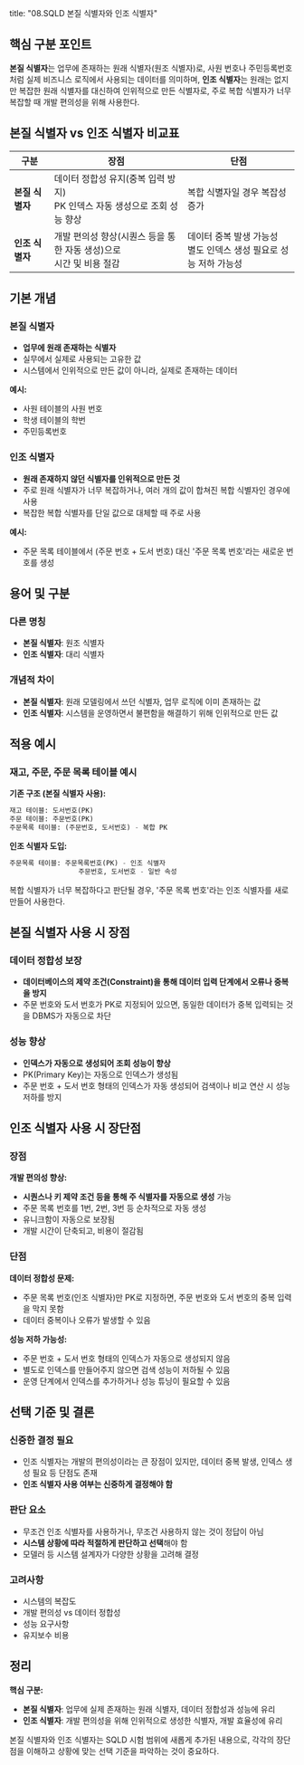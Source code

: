 title: "08.SQLD 본질 식별자와 인조 식별자"

## 핵심 구분 포인트

**본질 식별자**는 업무에 존재하는 원래 식별자(원조 식별자)로, 사원 번호나 주민등록번호처럼 실제 비즈니스 로직에서 사용되는 데이터를 의미하며, **인조 식별자**는 원래는 없지만 복잡한 원래 식별자를 대신하여 인위적으로 만든 식별자로, 주로 복합 식별자가 너무 복잡할 때 개발 편의성을 위해 사용한다.

## 본질 식별자 vs 인조 식별자 비교표

| 구분 | 장점 | 단점 |
|------|------|------|
| **본질 식별자** | 데이터 정합성 유지(중복 입력 방지)<br>PK 인덱스 자동 생성으로 조회 성능 향상 | 복합 식별자일 경우 복잡성 증가 |
| **인조 식별자** | 개발 편의성 향상(시퀀스 등을 통한 자동 생성)으로<br>시간 및 비용 절감 | 데이터 중복 발생 가능성<br>별도 인덱스 생성 필요로 성능 저하 가능성 |

## 기본 개념

### 본질 식별자
- **업무에 원래 존재하는 식별자**
- 실무에서 실제로 사용되는 고유한 값
- 시스템에서 인위적으로 만든 값이 아니라, 실제로 존재하는 데이터

**예시:**
- 사원 테이블의 사원 번호
- 학생 테이블의 학번
- 주민등록번호

### 인조 식별자
- **원래 존재하지 않던 식별자를 인위적으로 만든 것**
- 주로 원래 식별자가 너무 복잡하거나, 여러 개의 값이 합쳐진 복합 식별자인 경우에 사용
- 복잡한 복합 식별자를 단일 값으로 대체할 때 주로 사용

**예시:**
- 주문 목록 테이블에서 (주문 번호 + 도서 번호) 대신 '주문 목록 번호'라는 새로운 번호를 생성

## 용어 및 구분

### 다른 명칭
- **본질 식별자**: 원조 식별자
- **인조 식별자**: 대리 식별자

### 개념적 차이
- **본질 식별자**: 원래 모델링에서 쓰던 식별자, 업무 로직에 이미 존재하는 값
- **인조 식별자**: 시스템을 운영하면서 불편함을 해결하기 위해 인위적으로 만든 값

## 적용 예시

### 재고, 주문, 주문 목록 테이블 예시

**기존 구조 (본질 식별자 사용):**
```sql
재고 테이블: 도서번호(PK)
주문 테이블: 주문번호(PK)
주문목록 테이블: (주문번호, 도서번호) - 복합 PK
```

**인조 식별자 도입:**
```sql
주문목록 테이블: 주문목록번호(PK) - 인조 식별자
                 주문번호, 도서번호 - 일반 속성
```

복합 식별자가 너무 복잡하다고 판단될 경우, '주문 목록 번호'라는 인조 식별자를 새로 만들어 사용한다.

## 본질 식별자 사용 시 장점

### 데이터 정합성 보장
- **데이터베이스의 제약 조건(Constraint)을 통해 데이터 입력 단계에서 오류나 중복을 방지**
- 주문 번호와 도서 번호가 PK로 지정되어 있으면, 동일한 데이터가 중복 입력되는 것을 DBMS가 자동으로 차단

### 성능 향상
- **인덱스가 자동으로 생성되어 조회 성능이 향상**
- PK(Primary Key)는 자동으로 인덱스가 생성됨
- 주문 번호 + 도서 번호 형태의 인덱스가 자동 생성되어 검색이나 비교 연산 시 성능 저하를 방지

## 인조 식별자 사용 시 장단점

### 장점
**개발 편의성 향상:**
- **시퀀스나 키 제약 조건 등을 통해 주 식별자를 자동으로 생성** 가능
- 주문 목록 번호를 1번, 2번, 3번 등 순차적으로 자동 생성
- 유니크함이 자동으로 보장됨
- 개발 시간이 단축되고, 비용이 절감됨

### 단점
**데이터 정합성 문제:**
- 주문 목록 번호(인조 식별자)만 PK로 지정하면, 주문 번호와 도서 번호의 중복 입력을 막지 못함
- 데이터 중복이나 오류가 발생할 수 있음

**성능 저하 가능성:**
- 주문 번호 + 도서 번호 형태의 인덱스가 자동으로 생성되지 않음
- 별도로 인덱스를 만들어주지 않으면 검색 성능이 저하될 수 있음
- 운영 단계에서 인덱스를 추가하거나 성능 튜닝이 필요할 수 있음

## 선택 기준 및 결론

### 신중한 결정 필요
- 인조 식별자는 개발의 편의성이라는 큰 장점이 있지만, 데이터 중복 발생, 인덱스 생성 필요 등 단점도 존재
- **인조 식별자 사용 여부는 신중하게 결정해야 함**

### 판단 요소
- 무조건 인조 식별자를 사용하거나, 무조건 사용하지 않는 것이 정답이 아님
- **시스템 상황에 따라 적절하게 판단하고 선택**해야 함
- 모델러 등 시스템 설계자가 다양한 상황을 고려해 결정

### 고려사항
- 시스템의 복잡도
- 개발 편의성 vs 데이터 정합성
- 성능 요구사항
- 유지보수 비용

## 정리

**핵심 구분:**
- **본질 식별자**: 업무에 실제 존재하는 원래 식별자, 데이터 정합성과 성능에 유리
- **인조 식별자**: 개발 편의성을 위해 인위적으로 생성한 식별자, 개발 효율성에 유리

본질 식별자와 인조 식별자는 SQLD 시험 범위에 새롭게 추가된 내용으로, 각각의 장단점을 이해하고 상황에 맞는 선택 기준을 파악하는 것이 중요하다.